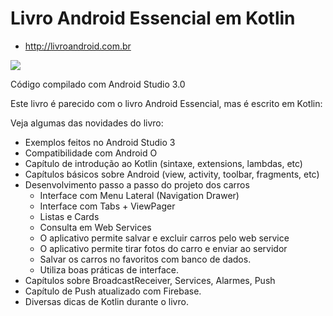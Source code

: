 # Livro Android Essencial em Kotlin

* http://livroandroid.com.br

<img src="https://raw.githubusercontent.com/livroandroid/kotlin-essencial-1ed/master/kotlin.png"></img>

Código compilado com Android Studio 3.0

Este livro é parecido com o livro Android Essencial, mas é escrito em Kotlin:

Veja algumas das novidades do livro:

- Exemplos feitos no Android Studio 3
- Compatibilidade com Android O
- Capítulo de introdução ao Kotlin (sintaxe, extensions, lambdas, etc)
- Capítulos básicos sobre Android (view, activity, toolbar, fragments, etc)
- Desenvolvimento passo a passo do projeto dos carros
    - Interface com Menu Lateral (Navigation Drawer)
    - Interface com Tabs + ViewPager
    - Listas e Cards
    - Consulta em Web Services
    - O aplicativo permite salvar e excluir carros pelo web service
    - O aplicativo permite tirar fotos do carro e enviar ao servidor
    - Salvar os carros no favoritos com banco de dados.
    - Utiliza boas práticas de interface.
- Capítulos sobre BroadcastReceiver, Services, Alarmes, Push
- Capítulo de Push atualizado com Firebase.
- Diversas dicas de Kotlin durante o livro.
